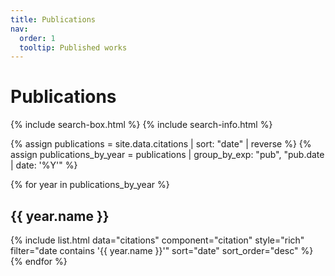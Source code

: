 ```yaml
---
title: Publications
nav:
  order: 1
  tooltip: Published works
---
```


# Publications

{% include search-box.html %}
{% include search-info.html %}

{% assign publications = site.data.citations | sort: "date" | reverse %}
{% assign publications_by_year = publications | group_by_exp: "pub", "pub.date | date: '%Y'" %}

{% for year in publications_by_year %}
  ## {{ year.name }}

  {% include list.html 
    data="citations" 
    component="citation" 
    style="rich" 
    filter="date contains '{{ year.name }}'" 
    sort="date" 
    sort_order="desc"
  %}
{% endfor %}
